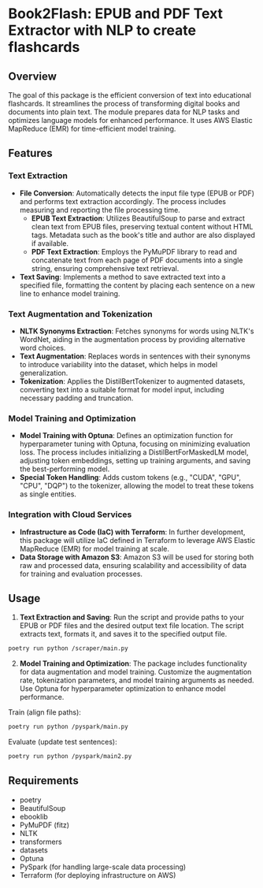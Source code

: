 # Book2Flash: EPUB and PDF Text Extractor with NLP to create flashcards

## Overview

The goal of this package is the efficient conversion of text into educational flashcards. It streamlines the process of transforming digital books and documents into plain text. The module prepares data for NLP tasks and optimizes language models for enhanced performance. It uses AWS Elastic MapReduce (EMR) for time-efficient model training. 


## Features

### Text Extraction

- **File Conversion**: Automatically detects the input file type (EPUB or PDF) and performs text extraction accordingly. The process includes measuring and reporting the file processing time.
    - **EPUB Text Extraction**: Utilizes BeautifulSoup to parse and extract clean text from EPUB files, preserving textual content without HTML tags. Metadata such as the book's title and author are also displayed if available.
    - **PDF Text Extraction**: Employs the PyMuPDF library to read and concatenate text from each page of PDF documents into a single string, ensuring comprehensive text retrieval.
- **Text Saving**: Implements a method to save extracted text into a specified file, formatting the content by placing each sentence on a new line to enhance model training.


### Text Augmentation and Tokenization
- **NLTK Synonyms Extraction**: Fetches synonyms for words using NLTK's WordNet, aiding in the augmentation process by providing alternative word choices.
- **Text Augmentation**: Replaces words in sentences with their synonyms to introduce variability into the dataset, which helps in model generalization.
- **Tokenization**: Applies the DistilBertTokenizer to augmented datasets, converting text into a suitable format for model input, including necessary padding and truncation.

### Model Training and Optimization
- **Model Training with Optuna**: Defines an optimization function for hyperparameter tuning with Optuna, focusing on minimizing evaluation loss. The process includes initializing a DistilBertForMaskedLM model, adjusting token embeddings, setting up training arguments, and saving the best-performing model.
- **Special Token Handling**: Adds custom tokens (e.g., "CUDA", "GPU", "CPU", "DQP") to the tokenizer, allowing the model to treat these tokens as single entities.

### Integration with Cloud Services
- **Infrastructure as Code (IaC) with Terraform**: In further development, this package will utilize IaC defined in Terraform to leverage AWS Elastic MapReduce (EMR) for model training at scale.
- **Data Storage with Amazon S3**: Amazon S3 will be used for storing both raw and processed data, ensuring scalability and accessibility of data for training and evaluation processes.

## Usage

1. **Text Extraction and Saving**: Run the script and provide paths to your EPUB or PDF files and the desired output text file location. The script extracts text, formats it, and saves it to the specified output file.

```bash
poetry run python /scraper/main.py
```

2. **Model Training and Optimization**: The package includes functionality for data augmentation and model training. Customize the augmentation rate, tokenization parameters, and model training arguments as needed. Use Optuna for hyperparameter optimization to enhance model performance.

Train (align file paths):
```bash
poetry run python /pyspark/main.py
```

Evaluate (update test sentences):
```bash
poetry run python /pyspark/main2.py
```

## Requirements

- poetry
- BeautifulSoup
- ebooklib
- PyMuPDF (fitz)
- NLTK
- transformers
- datasets
- Optuna
- PySpark (for handling large-scale data processing)
- Terraform (for deploying infrastructure on AWS)
